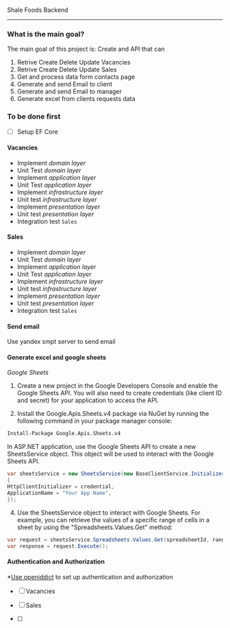Shale Foods Backend

---

### What is the main goal?

The main goal of this project is:
Create and API that can

1. Retrive Create Delete Update Vacancies
2. Retrive Create Delete Update Sales
3. Get and process data form contacts page
4. Generate and send Email to client
5. Generate and send Email to manager
6. Generate excel from clients requests data

### To be done first

- [ ] Setup EF Core

#### Vacancies

- Implement _domain layer_
- Unit Test _domain layer_
- Implement _application layer_
- Unit Test _application layer_
- Implement _infrastructure layer_
- Unit test _infrastructure layer_
- Implement _presentation layer_
- Unit test _presentation layer_
- Integration test `Sales`

#### Sales

- Implement _domain layer_
- Unit Test _domain layer_
- Implement _application layer_
- Unit Test _application layer_
- Implement _infrastructure layer_
- Unit test _infrastructure layer_
- Implement _presentation layer_
- Unit test _presentation layer_
- Integration test `Sales`

#### Send email

Use yandex smpt server to send email

#### Generate excel and google sheets

_Google Sheets_

1. Create a new project in the Google Developers Console and enable the Google Sheets API. You will also need to create credentials (like client ID and secret) for your application to access the API.

2. Install the Google.Apis.Sheets.v4 package via NuGet by running the following command in your package manager console:

```bash
Install-Package Google.Apis.Sheets.v4
```

In ASP.NET application, use the Google Sheets API to create a new SheetsService object. This object will be used to interact with the Google Sheets API.

```c#
var sheetsService = new SheetsService(new BaseClientService.Initializer
{
HttpClientInitializer = credential,
ApplicationName = "Your App Name",
});
```

4. Use the SheetsService object to interact with Google Sheets. For example, you can retrieve the values of a specific range of cells in a sheet by using the "Spreadsheets.Values.Get" method:

```c#
var request = sheetsService.Spreadsheets.Values.Get(spreadsheetId, range);
var response = request.Execute();
```

#### Authentication and Authorization

\*[Use openiddict](https://github.com/openiddict/openiddict-core) to set up authentication and authorization

- [ ] Vacancies

- [ ] Sales
- [ ]
